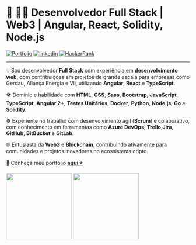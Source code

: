 # 🚀 🧑‍💻 Desenvolvedor Full Stack | Web3 | Angular, React, Solidity, Node.js



[![Portfolio](https://img.shields.io/badge/Portfolio-%23000000.svg?style=for-the-badge&logo=firefox&logoColor=#FF7139)](https://dev-araujo.com.br/)
[![linkedin](https://img.shields.io/badge/LinkedIn-0077B5?style=for-the-badge&logo=linkedin&logoColor=white)](https://www.linkedin.com/in/araujocode/)
[![HackerRank](https://img.shields.io/badge/-Hackerrank⭐⭐⭐⭐-2EC866?style=for-the-badge&logo=HackerRank&logoColor=white)](https://www.hackerrank.com/araujo6_6)


---


💡 Sou desenvolvedor **Full Stack** com experiência em **desenvolvimento web**, com contribuições em projetos de grande escala para empresas como Gerdau, Aliança Energia e Vli, utilizando **Angular**, **React** e **TypeScript**.

🛠️ Domínio e habilidade com **HTML**, **CSS**, **Sass**, **Bootstrap**, **JavaScript**, **TypeScript**, **Angular 2+**, **Testes Unitários**, **Docker**, **Python**, **Node.js**, **Go** e **Solidity**.

⚙️ Experiente no trabalho com desenvolvimento ágil (**Scrum**) e colaborativo, com conhecimento em ferramentas como **Azure DevOps**, **Trello**,**Jira**, **GitHub**, **BitBucket** e **GitLab**.

🌐 Entusiasta da **Web3** e **Blockchain**, contribuindo ativamente para comunidades e projetos inovadores no ecossistema cripto.
 
🔗 Conheça meu portfólio [**aqui ⭐**](https://dev-araujo.com.br/)




<img height="180em" src="https://github-readme-stats.vercel.app/api/top-langs/?username=dev-araujo&layout=compact&langs_count=7&theme=transparent"/> 
<img height="180em" src="https://github-readme-stats.vercel.app/api?username=dev-araujo&show_icons=true&include_all_commits=true&count_private=true&rank_icon=github"/>
